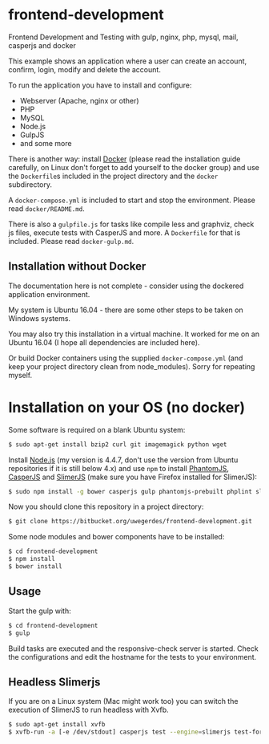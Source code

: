 # frontend-development

Frontend Development and Testing with gulp, nginx, php, mysql, mail, casperjs and docker

This example shows an application where a user can create an account, confirm, login, modify and delete the account.

To run the application you have to install and configure:

- Webserver (Apache, nginx or other)
- PHP
- MySQL
- Node.js
- GulpJS
- and some more

There is another way: install [Docker](https://www.docker.com/) (please read the installation guide carefully, on Linux don't forget to add yourself to the docker group) and use the `Dockerfile`s included in the project directory and the `docker` subdirectory.

A `docker-compose.yml` is included to start and stop the environment. Please read `docker/README.md`.

There is also a `gulpfile.js` for tasks like compile less and graphviz, check js files, execute tests with CasperJS and more. A `Dockerfile` for that is included. Please read `docker-gulp.md`.

## Installation without Docker

The documentation here is not complete - consider using the dockered application environment.

My system is Ubuntu 16.04 - there are some other steps to be taken on Windows systems.

You may also try this installation in a virtual machine. It worked for me on an Ubuntu 16.04 (I hope all dependencies are included here).

Or build Docker containers using the supplied `docker-compose.yml` (and keep your project directory clean from node_modules). Sorry for repeating myself.

# Installation on your OS (no docker)

Some software is required on a blank Ubuntu system:

```bash
$ sudo apt-get install bzip2 curl git imagemagick python wget
```

Install [Node.js](https://nodejs.org/en/) (my version is 4.4.7, don't use the version from Ubuntu repositories if it is still below 4.x) and use `npm` to install [PhantomJS](http://phantomjs.org), [CasperJS](http://phantomjs.org) and [SlimerJS](https://slimerjs.org) (make sure you have Firefox installed for SlimerJS):

```bash
$ sudo npm install -g bower casperjs gulp phantomjs-prebuilt phplint slimerjs
```

Now you should clone this repository in a project directory:

```bash
$ git clone https://bitbucket.org/uwegerdes/frontend-development.git
```

Some node modules and bower components have to be installed:

```bash
$ cd frontend-development
$ npm install
$ bower install
```

## Usage

Start the gulp with:

```bash
$ cd frontend-development
$ gulp
```

Build tasks are executed and the responsive-check server is started. Check the configurations and edit the hostname for the tests to your environment.

## Headless Slimerjs

If you are on a Linux system (Mac might work too) you can switch the execution of SlimerJS to run headless with Xvfb.

```bash
$ sudo apt-get install xvfb
$ xvfb-run -a [-e /dev/stdout] casperjs test --engine=slimerjs test-forms.js --cfg=config/default.js
```
